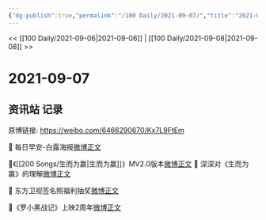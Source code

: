 ```yaml
---
{"dg-publish":true,"permalink":"/100 Daily/2021-09-07/","title":"2021-09-07","created":"2023-04-10T14:07:35.667+08:00","updated":"2023-04-10T14:07:56.203+08:00"}
---
```



<< [[100 Daily/2021-09-06\|2021-09-06]] | [[100 Daily/2021-09-08\|2021-09-08]] >>

# 2021-09-07

## 资讯站 记录

原博链接: https://weibo.com/6466290670/Kx7L9FtEm

🌟 每日早安-白露海报[微博正文](https://m.weibo.cn/6466290670/4678702968080853)

🌟《[[200 Songs/生而为赢\|生而为赢]]》MV2.0版本[微博正文](https://m.weibo.cn/6466290670/4678795078926364)
🌟 深深对《生而为赢》的理解[微博正文](https://m.weibo.cn/6466290670/4678823579224231)

🌟 东方卫视签名照福利抽奖[微博正文](https://m.weibo.cn/6466290670/4678869912914799)

🌟《罗小黑战记》上映2周年[微博正文](https://m.weibo.cn/6466290670/4678845929623196)
